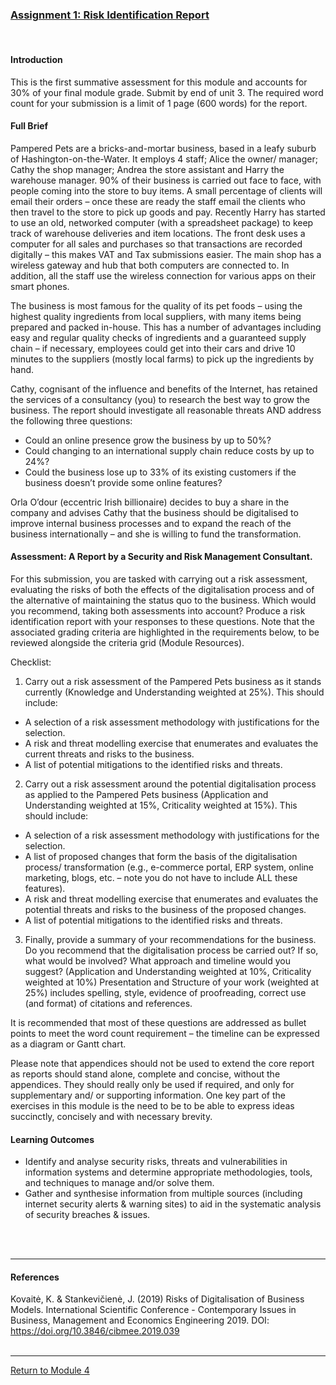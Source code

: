 ### [Assignment 1: Risk Identification Report](Module03_BaselineAnalysisAndPlan.pdf)

<br>

#### Introduction
This is the first summative assessment for this module and accounts for 30% of your final module grade. Submit by end of unit 3. The required word count for your submission is a limit of 1 page (600 words) for the report.

#### Full Brief
Pampered Pets are a bricks-and-mortar business, based in a leafy suburb of Hashington-on-the-Water. It employs 4 staff; Alice the owner/ manager; Cathy the shop manager; Andrea the store assistant and Harry the warehouse manager. 90% of their business is carried out face to face, with people coming into the store to buy items. A small percentage of clients will email their orders – once these are ready the staff email the clients who then travel to the store to pick up goods and pay. Recently Harry has started to use an old, networked computer (with a spreadsheet package) to keep track of warehouse deliveries and item locations. The front desk uses a computer for all sales and purchases so that transactions are recorded digitally – this makes VAT and Tax submissions easier. The main shop has a wireless gateway and hub that both computers are connected to. In addition, all the staff use the wireless connection for various apps on their smart phones.

The business is most famous for the quality of its pet foods – using the highest quality ingredients from local suppliers, with many items being prepared and packed in-house. This has a number of advantages including easy and regular quality checks of ingredients and a guaranteed supply chain – if necessary, employees could get into their cars and drive 10 minutes to the suppliers (mostly local farms) to pick up the ingredients by hand.

Cathy, cognisant of the influence and benefits of the Internet, has retained the services of a consultancy (you) to research the best way to grow the business. The report should investigate all reasonable threats AND address the following three questions:

 - Could an online presence grow the business by up to 50%?
 - Could changing to an international supply chain reduce costs by up to 24%?
 - Could the business lose up to 33% of its existing customers if the business doesn’t provide some online features?
   
Orla O’dour (eccentric Irish billionaire) decides to buy a share in the company and advises Cathy that the business should be digitalised to improve internal business processes and to expand the reach of the business internationally – and she is willing to fund the transformation.

#### Assessment: A Report by a Security and Risk Management Consultant.
For this submission, you are tasked with carrying out a risk assessment, evaluating the risks of both the effects of the digitalisation process and of the alternative of maintaining the status quo to the business. Which would you recommend, taking both assessments into account? Produce a risk identification report with your responses to these questions. Note that the associated grading criteria are highlighted in the requirements below, to be reviewed alongside the criteria grid (Module Resources).

Checklist:
1. Carry out a risk assessment of the Pampered Pets business as it stands currently (Knowledge and Understanding weighted at 25%). This should include:
 - A selection of a risk assessment methodology with justifications for the selection.
 - A risk and threat modelling exercise that enumerates and evaluates the current threats and risks to the business.
 - A list of potential mitigations to the identified risks and threats.

2. Carry out a risk assessment around the potential digitalisation process as applied to the Pampered Pets business (Application and Understanding weighted at 15%, Criticality weighted at 15%). This should include:
 - A selection of a risk assessment methodology with justifications for the selection.
 - A list of proposed changes that form the basis of the digitalisation process/ transformation (e.g., e-commerce portal, ERP system, online marketing, blogs, etc. – note you do not have to include ALL these features).
 - A risk and threat modelling exercise that enumerates and evaluates the potential threats and risks to the business of the proposed changes.
 - A list of potential mitigations to the identified risks and threats.

3. Finally, provide a summary of your recommendations for the business. Do you recommend that the digitalisation process be carried out? If so, what would be involved? What approach and timeline would you suggest? (Application and Understanding weighted at 10%, Criticality weighted at 10%)
Presentation and Structure of your work (weighted at 25%) includes spelling, style, evidence of proofreading, correct use (and format) of citations and references.

It is recommended that most of these questions are addressed as bullet points to meet the word count requirement – the timeline can be expressed as a diagram or Gantt chart.

Please note that appendices should not be used to extend the core report as reports should stand alone, complete and concise, without the appendices. They should really only be used if required, and only for supplementary and/ or supporting information. One key part of the exercises in this module is the need to be to be able to express ideas succinctly, concisely and with necessary brevity.

#### Learning Outcomes
 - Identify and analyse security risks, threats and vulnerabilities in information systems and determine appropriate methodologies, tools, and techniques to manage and/or solve them.
 - Gather and synthesise information from multiple sources (including internet security alerts & warning sites) to aid in the systematic analysis of security breaches & issues.

<br><br>

---

#### References
Kovaitė, K. & Stankevičienė, J. (2019) Risks of Digitalisation of Business Models.  International Scientific Conference - Contemporary Issues in Business, Management and Economics Engineering 2019. DOI: https://doi.org/10.3846/cibmee.2019.039
<br><br>

---

[Return to Module 4](ISM_main.md)
